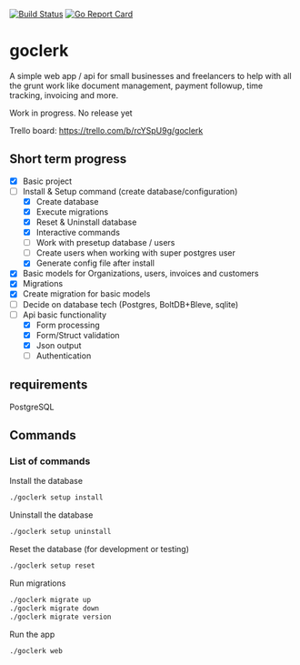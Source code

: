 [![Build Status](https://travis-ci.org/jonaswouters/goclerk.svg?branch=master)](https://travis-ci.org/jonaswouters/goclerk) [![Go Report Card](https://goreportcard.com/badge/github.com/jonaswouters/goclerk)](https://goreportcard.com/report/github.com/jonaswouters/goclerk)
# goclerk

A simple web app / api for small businesses and freelancers to help with all  the grunt work like document management, payment followup, time tracking, invoicing and more. 

Work in progress. No release yet

Trello board: https://trello.com/b/rcYSpU9g/goclerk

## Short term progress
- [x] Basic project
- [ ] Install & Setup command (create database/configuration)
  - [x] Create database
  - [x] Execute migrations
  - [x] Reset & Uninstall database
  - [x] Interactive commands 
  - [ ] Work with presetup database / users
  - [ ] Create users when working with super postgres user
  - [x] Generate config file after install
- [x] Basic models for Organizations, users, invoices and customers
- [x] Migrations
- [x] Create migration for basic models
- [ ] Decide on database tech (Postgres, BoltDB+Bleve, sqlite)
- [ ] Api basic functionality
  - [x] Form processing
  - [x] Form/Struct validation
  - [x] Json output
  - [ ] Authentication
 
## requirements

PostgreSQL

## Commands

### List of commands

Install the database
```bash
./goclerk setup install
```

Uninstall the database
```bash
./goclerk setup uninstall
```
Reset the database (for development or testing)
```bash
./goclerk setup reset
```

Run migrations
```bash
./goclerk migrate up
./goclerk migrate down
./goclerk migrate version
```

Run the app
```bash
./goclerk web
```
